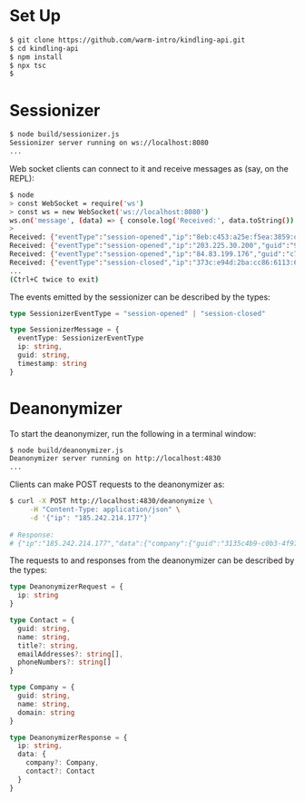 # Set Up

```bash
$ git clone https://github.com/warm-intro/kindling-api.git
$ cd kindling-api
$ npm install
$ npx tsc
$
```

# Sessionizer
```bash
$ node build/sessionizer.js 
Sessionizer server running on ws://localhost:8080
...
```
Web socket clients can connect to it and receive messages as (say, on the REPL):
```bash
$ node
> const WebSocket = require('ws')
> const ws = new WebSocket('ws://localhost:8080') 
ws.on('message', (data) => { console.log('Received:', data.toString()) })
>
Received: {"eventType":"session-opened","ip":"8eb:c453:a25e:f5ea:3859:d938:4ffa:d528","guid":"59ef0b55-de86-48b0-aa78-a785afbd7ecd","timestamp":"2025-03-03T04:04:00.280Z"}
Received: {"eventType":"session-opened","ip":"203.225.30.200","guid":"9d8802fe-631a-4591-b1d8-c030870dea05","timestamp":"2025-03-03T04:04:01.984Z"}
Received: {"eventType":"session-opened","ip":"84.83.199.176","guid":"c7522ac4-038e-4ae1-90db-f540aec206f7","timestamp":"2025-03-03T04:04:03.153Z"}
Received: {"eventType":"session-closed","ip":"373c:e94d:2ba:cc86:6113:68f8:282d:efff","guid":"ddace2a5-ec53-428f-985d-952fa09e7f27","timestamp":"2025-03-03T04:04:03.489Z"} 
...
(Ctrl+C twice to exit)
```
The events emitted by the sessionizer can be described by the types:
```typescript
type SessionizerEventType = "session-opened" | "session-closed"

type SessionizerMessage = {
  eventType: SessionizerEventType
  ip: string,
  guid: string,
  timestamp: string
}
```

# Deanonymizer
To start the deanonymizer, run the following in a terminal window:
```bash
$ node build/deanonymizer.js 
Deanonymizer server running on http://localhost:4830
...
```
Clients can make POST requests to the deanonymizer as:
```bash 
$ curl -X POST http://localhost:4830/deanonymize \
     -H "Content-Type: application/json" \
     -d '{"ip": "185.242.214.177"}'
     
# Response:
# {"ip":"185.242.214.177","data":{"company":{"guid":"3135c4b9-c0b3-4f97-95db-a98629417b62","name":"NextWave Technologies","domain":"nextwavetechnologies.com"},"contact":{"guid":"749e079e-d8cf-456a-9f39-738d37261d8c","name":"Anil Nair","title":"VP of HR","phoneNumbers":["+1-202-390-3373"],"emailAddresses":["anil@nextwavetechnologies.com","anair@aol.com","anil.nair@hotmail.com"]}}}
```

The requests to and responses from the deanonymizer can be described by the types:
```typescript
type DeanonymizerRequest = {
  ip: string
}

type Contact = {
  guid: string,
  name: string,
  title?: string,
  emailAddresses?: string[],
  phoneNumbers?: string[]
}

type Company = {
  guid: string,
  name: string,
  domain: string
}

type DeanonymizerResponse = {
  ip: string,
  data: {
    company?: Company,
    contact?: Contact
  }
}
```